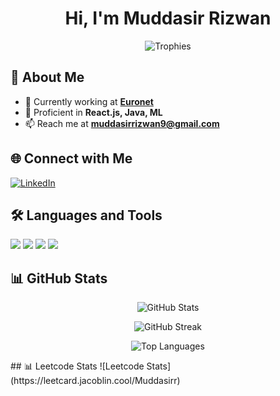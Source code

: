 <h1 align="center">Hi, I'm Muddasir Rizwan</h1>

<p align="center">
  <img src="https://github-profile-trophy.vercel.app/?username=Muddasirr&theme=dracula" alt="Trophies">
</p>

## 🚀 About Me
- 🔭 Currently working at **[Euronet](https://www.euronetworldwide.com/)**
- 🌱 Proficient in **React.js, Java, ML**
- 📫 Reach me at **muddasirrizwan9@gmail.com**

## 🌐 Connect with Me
<p align="left">
  <a href="https://www.linkedin.com/in/muddasirrizwan/" target="blank"><img src="https://img.shields.io/badge/LinkedIn-%230077B5.svg?style=for-the-badge&logo=linkedin&logoColor=white" alt="LinkedIn"/></a>
 
</p>

## 🛠 Languages and Tools
<p align="left">
  <img src="https://img.shields.io/badge/JavaScript-%23F7DF1E.svg?style=for-the-badge&logo=javascript&logoColor=black"/>
  <img src="https://img.shields.io/badge/React-%2361DAFB.svg?style=for-the-badge&logo=react&logoColor=black"/>
  <img src="https://img.shields.io/badge/Node.js-%23339933.svg?style=for-the-badge&logo=node.js&logoColor=white"/>
  <img src="https://img.shields.io/badge/PostgreSQL-%23336791.svg?style=for-the-badge&logo=postgresql&logoColor=white"/>
</p>

## 📊 GitHub Stats
<p align="center">
  <img src="https://github-readme-stats.vercel.app/api?username=Muddasirr&show_icons=true&theme=tokyonight" alt="GitHub Stats">
</p>

<p align="center">
  <img src="https://streak-stats.demolab.com?user=Muddasirr&theme=tokyonight" alt="GitHub Streak">
</p>

<p align="center">
  <img src="https://github-readme-stats.vercel.app/api/top-langs/?username=Muddasirr&layout=compact&theme=tokyonight" alt="Top Languages">
</p>
## 📊 Leetcode Stats
![Leetcode Stats](https://leetcard.jacoblin.cool/Muddasirr)
<!--
**Muddasirr/Muddasirr** is a ✨ _special_ ✨ repository because its `README.md` (this file) appears on your GitHub profile.

Here are some ideas to get you started:

- 🔭 I’m currently working on ...
- 🌱 I’m currently learning ...
- 👯 I’m looking to collaborate on ...
- 🤔 I’m looking for help with ...
- 💬 Ask me about ...
- 📫 How to reach me: ...
- 😄 Pronouns: ...
- ⚡ Fun fact: ...
-->
